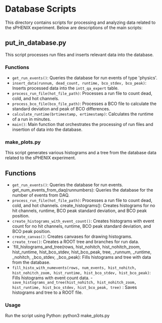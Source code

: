 # Database Scripts

This directory contains scripts for processing and analyzing data related to the sPHENIX experiment. Below are descriptions of the main scripts:

## put_in_database.py

This script processes run files and inserts relevant data into the database.

### Functions

- `get_run_events()`: Queries the database for run events of type 'physics'.
- `insert_data(runnum, dead_count, runtime, bco_stdev, bco_peak)`: Inserts processed data into the `intt_qa_expert` table.
- `process_run_file(hot_file_path)`: Processes a run file to count dead, cold, and hot channels.
- `process_bco_file(bco_file_path)`: Processes a BCO file to calculate the standard deviation and peak of BCO differences.
- `calculate_runtime(brtimestamp, ertimestamp)`: Calculates the runtime of a run in minutes.
- `main()`: Main function that orchestrates the processing of run files and insertion of data into the database.


### make_plots.py
This script generates various histograms and a tree from the database data related to the sPHENIX experiment.
 
 ## Functions
- `get_run_events()`: Queries the database for run events.
get_num_events_from_daq(runnumbers): Queries the database for the number of events from DAQ.
- `process_run_file(hot_file_path)`: Processes a run file to count dead, cold, and hot channels.
create_histograms(): Creates histograms for no hit channels, runtime, BCO peak standard deviation, and BCO peak position.
- `create_histograms_with_event_count()`: Creates histograms with event count for no hit channels, runtime, BCO peak standard deviation, and BCO peak position.
- `create_canvas()`: Creates canvases for drawing histograms.
- `create_tree()`: Creates a ROOT tree and branches for run data.
- `fill_histograms_and_tree(rows, hist_nohitch, hist_nohitch_zoom, hist_runtime, hist_bco_stdev, hist_bco_peak, tree, _runnum, _runtime, _nohitch, _bco_stdev, _bco_peak): Fills histograms and tree with data from the database.
- `fill_histo_with_numevents(rows, num_events, hist_nohitch, hist_nohitch_zoom, hist_runtime, hist_bco_stdev, hist_bco_peak)`: Fills histograms with event count data.
-` save_histograms_and_tree(hist_nohitch, hist_nohitch_zoom, hist_runtime, hist_bco_stdev, hist_bco_peak, tree)` : Saves histograms and tree to a ROOT file.

### Usage

Run the script using Python:
python3 make_plots.py